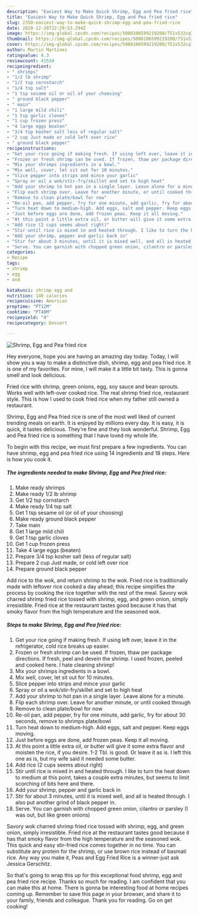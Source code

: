 ```yaml
---
description: "Easiest Way to Make Quick Shrimp, Egg and Pea fried rice"
title: "Easiest Way to Make Quick Shrimp, Egg and Pea fried rice"
slug: 2350-easiest-way-to-make-quick-shrimp-egg-and-pea-fried-rice
date: 2020-12-28T22:29:53.294Z
image: https://img-global.cpcdn.com/recipes/5008106599219200/751x532cq70/shrimp-egg-and-pea-fried-rice-recipe-main-photo.jpg
thumbnail: https://img-global.cpcdn.com/recipes/5008106599219200/751x532cq70/shrimp-egg-and-pea-fried-rice-recipe-main-photo.jpg
cover: https://img-global.cpcdn.com/recipes/5008106599219200/751x532cq70/shrimp-egg-and-pea-fried-rice-recipe-main-photo.jpg
author: Martin Martinez
ratingvalue: 4.3
reviewcount: 41534
recipeingredient:
- " shrimps"
- "1/2 lb shrimp"
- "1/2 tsp cornstarch"
- "1/4 tsp salt"
- "1 tsp sesame oil or oil of your choosing"
- " ground black pepper"
- " main"
- "1 large mild chili"
- "1 tsp garlic cloves"
- "1 cup frozen press"
- "4 large eggs beaten"
- "3/4 tsp kosher salt less of regular salt"
- "2 cup Just made or cold left over rice"
- " ground black pepper"
recipeinstructions:
- "Get your rice going if making fresh. If using left over, leave it in the refrigerator, cold rice breaks up easier."
- "Frozen or fresh shrimp can be used. If frozen, thaw per package directions. If fresh, peel and devein the shrimp. I used frozen, peeled and cooked here. I hate cleaning shrimp!"
- "Mix your shrimps ingredients in a bowl."
- "Mix well, cover, let sit out for 10 minutes."
- "Slice pepper into strips and mince your garlic"
- "Spray or oil a wok/stir-fry/skillet and set to high heat"
- "Add your shrimp to hot pan in a single layer. Leave alone for a minute."
- "Flip each shrimp over. Leave for another minute, or until cooked through"
- "Remove to clean plate/bowl for now"
- "Re-oil pan, add pepper, fry for one minute, add garlic, fry for about 30 seconds, remove to shrimps plate/bowl"
- "Turn heat down to medium-high. Add eggs, salt and pepper. Keep eggs moving."
- "Just before eggs are done, add frozen peas. Keep it all moving."
- "At this point a little extra oil, or butter will give it some extra flavor and moisten the rice, if you desire. 1-2 Tbl. is good. Or leave it as is. I left this one as is, but my wife said it needed some butter."
- "Add rice (2 cups seems about right)"
- "Stir until rice is mixed in and heated through. I like to turn the heat down to medium at this point, takes a couple extra minutes, but seems to limit scorching of bits here and there."
- "Add your shrimp, pepper and garlic back in"
- "Stir for about 3 minutes, until it is mixed well, and all is heated through. I also put another grind of black pepper in."
- "Serve. You can garnish with chopped green onion, cilantro or parsley (I was out, but like green onions)"
categories:
- Recipe
tags:
- shrimp
- egg
- and

katakunci: shrimp egg and 
nutrition: 140 calories
recipecuisine: American
preptime: "PT12M"
cooktime: "PT40M"
recipeyield: "4"
recipecategory: Dessert

---
```



![Shrimp, Egg and Pea fried rice](https://img-global.cpcdn.com/recipes/5008106599219200/751x532cq70/shrimp-egg-and-pea-fried-rice-recipe-main-photo.jpg)

Hey everyone, hope you are having an amazing day today. Today, I will show you a way to make a distinctive dish, shrimp, egg and pea fried rice. It is one of my favorites. For mine, I will make it a little bit tasty. This is gonna smell and look delicious.

Fried rice with shrimp, green onions, egg, soy sauce and bean sprouts. Works well with left-over cooked rice. The real shrimp fried rice, restaurant style. This is how I used to cook fried rice when my father still owned a restaurant.

Shrimp, Egg and Pea fried rice is one of the most well liked of current trending meals on earth. It is enjoyed by millions every day. It is easy, it is quick, it tastes delicious. They're fine and they look wonderful. Shrimp, Egg and Pea fried rice is something that I have loved my whole life.


To begin with this recipe, we must first prepare a few ingredients. You can have shrimp, egg and pea fried rice using 14 ingredients and 18 steps. Here is how you cook it.

<!--inarticleads1-->

##### The ingredients needed to make Shrimp, Egg and Pea fried rice:

1. Make ready  shrimps
1. Make ready 1/2 lb shrimp
1. Get 1/2 tsp cornstarch
1. Make ready 1/4 tsp salt
1. Get 1 tsp sesame oil (or oil of your choosing)
1. Make ready  ground black pepper
1. Take  main
1. Get 1 large mild chili
1. Get 1 tsp garlic cloves
1. Get 1 cup frozen press
1. Take 4 large eggs (beaten)
1. Prepare 3/4 tsp kosher salt (less of regular salt)
1. Prepare 2 cup Just made, or cold left over rice
1. Prepare  ground black pepper


Add rice to the wok, and return shrimp to the wok. Fried rice is traditionally made with leftover rice cooked a day ahead; this recipe simplifies the process by cooking the rice together with the rest of the meal. Savory wok charred shrimp fried rice tossed with shrimp, egg, and green onion, simply irresistible. Fried rice at the restaurant tastes good because it has that smoky flavor from the high temperature and the seasoned wok. 

<!--inarticleads2-->

##### Steps to make Shrimp, Egg and Pea fried rice:

1. Get your rice going if making fresh. If using left over, leave it in the refrigerator, cold rice breaks up easier.
1. Frozen or fresh shrimp can be used. If frozen, thaw per package directions. If fresh, peel and devein the shrimp. I used frozen, peeled and cooked here. I hate cleaning shrimp!
1. Mix your shrimps ingredients in a bowl.
1. Mix well, cover, let sit out for 10 minutes.
1. Slice pepper into strips and mince your garlic
1. Spray or oil a wok/stir-fry/skillet and set to high heat
1. Add your shrimp to hot pan in a single layer. Leave alone for a minute.
1. Flip each shrimp over. Leave for another minute, or until cooked through
1. Remove to clean plate/bowl for now
1. Re-oil pan, add pepper, fry for one minute, add garlic, fry for about 30 seconds, remove to shrimps plate/bowl
1. Turn heat down to medium-high. Add eggs, salt and pepper. Keep eggs moving.
1. Just before eggs are done, add frozen peas. Keep it all moving.
1. At this point a little extra oil, or butter will give it some extra flavor and moisten the rice, if you desire. 1-2 Tbl. is good. Or leave it as is. I left this one as is, but my wife said it needed some butter.
1. Add rice (2 cups seems about right)
1. Stir until rice is mixed in and heated through. I like to turn the heat down to medium at this point, takes a couple extra minutes, but seems to limit scorching of bits here and there.
1. Add your shrimp, pepper and garlic back in
1. Stir for about 3 minutes, until it is mixed well, and all is heated through. I also put another grind of black pepper in.
1. Serve. You can garnish with chopped green onion, cilantro or parsley (I was out, but like green onions)


Savory wok charred shrimp fried rice tossed with shrimp, egg, and green onion, simply irresistible. Fried rice at the restaurant tastes good because it has that smoky flavor from the high temperature and the seasoned wok. This quick and easy stir-fried rice comes together in no time. You can substitute any protein for the shrimp, or use brown rice instead of basmati rice. Any way you make it, Peas and Egg Fried Rice is a winner-just ask Jessica Gerschitz. 

So that's going to wrap this up for this exceptional food shrimp, egg and pea fried rice recipe. Thanks so much for reading. I am confident that you can make this at home. There is gonna be interesting food at home recipes coming up. Remember to save this page in your browser, and share it to your family, friends and colleague. Thank you for reading. Go on get cooking!
